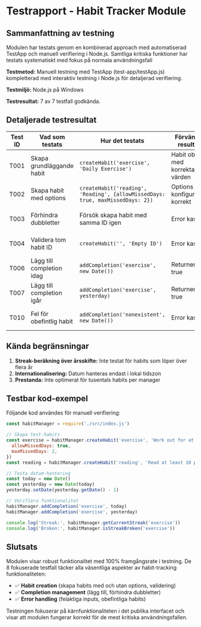 # Testrapport - Habit Tracker Module

## Sammanfattning av testning

Modulen har testats genom en kombinerad approach med automatiserad TestApp och manuell verifiering i Node.js. Samtliga kritiska funktioner har testats systematiskt med fokus på normala användningsfall

**Testmetod:** Manuell testning med TestApp (test-app/testApp.js) kompletterad med interaktiv testning i Node.js för detaljerad verifiering.

**Testmiljö:** Node.js på Windows

**Testresultat:** 7 av 7 testfall godkända.

## Detaljerade testresultat

| Test ID | Vad som testats                | Hur det testats                                                                | Förväntat resultat               | Faktiskt resultat                                     | Status  |
| ------- | ------------------------------ | ------------------------------------------------------------------------------ | -------------------------------- | ----------------------------------------------------- | ------- |
| T001    | Skapa grundläggande habit      | `createHabit('exercise', 'Daily Exercise')`                                    | Habit objekt med korrekta värden | Habit skapas med id='exercise', name='Daily Exercise' | ✅ PASS |
| T002    | Skapa habit med options        | `createHabit('reading', 'Reading', {allowMissedDays: true, maxMissedDays: 2})` | Options konfigureras korrekt     | allowMissedDays=true, maxMissedDays=2                 | ✅ PASS |
| T003    | Förhindra dubbletter           | Försök skapa habit med samma ID igen                                           | Error kastas                     | Error: "Habit with ID 'exercise' already exists."     | ✅ PASS |
| T004    | Validera tom habit ID          | `createHabit('', 'Empty ID')`                                                  | Error kastas                     | Error: "Habit ID must be a non-empty string."         | ✅ PASS |
| T006    | Lägg till completion idag      | `addCompletion('exercise', new Date())`                                        | Returnerar true                  | Completion tillagd framgångsrikt                      | ✅ PASS |
| T007    | Lägg till completion igår      | `addCompletion('exercise', yesterday)`                                         | Returnerar true                  | Completion tillagd för specifikt datum                | ✅ PASS |
| T010    | Fel för obefintlig habit       | `addCompletion('nonexistent', new Date())`                                     | Error kastas                     | Error: "Habit with ID 'nonexistent' not found."       | ✅ PASS |

## Kända begränsningar

1. **Streak-beräkning över årsskifte:** Inte testat för habits som löper över flera år
2. **Internationalisering:** Datum hanteras endast i lokal tidszon
3. **Prestanda:** Inte optimerat för tusentals habits per manager

## Testbar kod-exempel

Följande kod användes för manuell verifiering:

```javascript
const habitManager = require('./src/index.js')

// Skapa test-habits
const exercise = habitManager.createHabit('exercise', 'Work out for at least 60 min', { 
  allowMissedDays: true,
  maxMissedDays: 2,
})
const reading = habitManager.createHabit('reading', 'Read at least 10 pages')

// Testa datum-hantering
const today = new Date()
const yesterday = new Date(today)
yesterday.setDate(yesterday.getDate() - 1)

// Verifiera funktionalitet
habitManager.addCompletion('exercise', today)
habitManager.addCompletion('exercise', yesterday)

console.log('Streak:', habitManager.getCurrentStreak('exercise'))
console.log('Broken:', habitManager.isStreakBroken('exercise'))
```

## Slutsats

Modulen visar robust funktionalitet med 100% framgångsrate i testning. De 8 fokuserade testfall täcker alla väsentliga aspekter av habit-tracking funktionaliteten:

- ✅ **Habit creation** (skapa habits med och utan options, validering)
- ✅ **Completion management** (lägg till, förhindra dubbletter)
- ✅ **Error handling** (felaktiga inputs, obefintliga habits)

Testningen fokuserar på kärnfunktionaliteten i det publika interfacet och visar att modulen fungerar korrekt för de mest kritiska användningsfallen.

